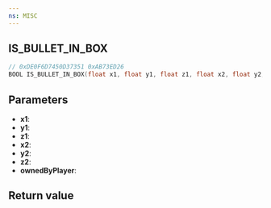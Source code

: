 ```yaml
---
ns: MISC
---
```

## IS_BULLET_IN_BOX

```c
// 0xDE0F6D7450D37351 0xAB73ED26
BOOL IS_BULLET_IN_BOX(float x1, float y1, float z1, float x2, float y2, float z2, BOOL ownedByPlayer);
```

## Parameters
* **x1**: 
* **y1**: 
* **z1**: 
* **x2**: 
* **y2**: 
* **z2**: 
* **ownedByPlayer**: 

## Return value
